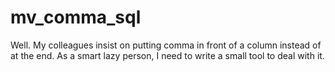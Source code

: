 # mv_comma_sql
Well. My colleagues insist on putting comma in front of a column instead of at the end. As a smart lazy person, I need to write a small tool to deal with it.
